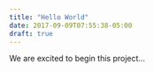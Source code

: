 ```yaml
---
title: "Hello World"
date: 2017-09-09T07:55:38-05:00
draft: true
---
```


We are excited to begin this project...

